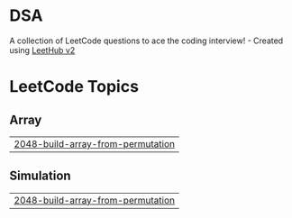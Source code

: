 # DSA
A collection of LeetCode questions to ace the coding interview! - Created using [LeetHub v2](https://github.com/arunbhardwaj/LeetHub-2.0)

<!---LeetCode Topics Start-->
# LeetCode Topics
## Array
|  |
| ------- |
| [2048-build-array-from-permutation](https://github.com/G-karthick0501/DSA/tree/master/2048-build-array-from-permutation) |
## Simulation
|  |
| ------- |
| [2048-build-array-from-permutation](https://github.com/G-karthick0501/DSA/tree/master/2048-build-array-from-permutation) |
<!---LeetCode Topics End-->